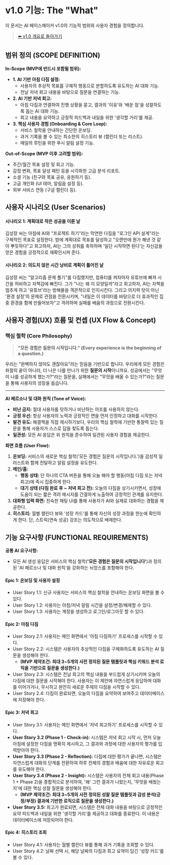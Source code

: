 # v1.0 기능: The "What"

이 문서는 AI 페이스메이커 v1.0의 기능적 범위와 사용자 경험을 정의합니다.

> [⬅️ v1.0 개요로 돌아가기](./00_overview.md)

## 범위 정의 (SCOPE DEFINITION)

**In-Scope (MVP에 반드시 포함될 범위):**

- **1. AI 기반 아침 다짐 설정:**
  - 사용자의 추상적 목표를 구체적 행동으로 분할하도록 유도하는 AI 대화 기능.
  - 전날 저녁 회고 내용을 바탕으로 질문을 연결하는 기능.
- **2. AI 기반 저녁 회고:**
  - 아침 다짐과 연결하여 진행 상황을 묻고, 결과의 '이유'와 '배운 점'을 성찰하도록 돕는 AI 대화 기능.
  - 회고 내용을 요약하고 긍정적 피드백과 내일을 위한 '생각할 거리'를 제공.
- **3. 핵심 사용자 경험 (Onboarding & Core Loop):**
  - 서비스 철학을 안내하는 간단한 온보딩.
  - 과거 기록을 볼 수 있는 최소한의 히스토리 뷰 (캘린더 또는 리스트).
  - 매일의 루틴을 위한 푸시 알림 설정 기능.

**Out-of-Scope (MVP 이후 고려할 범위):**

- 주간/월간 목표 설정 및 회고 기능.
- 감정 변화, 목표 달성 패턴 등을 시각화한 고급 분석 리포트.
- 소셜 기능 (친구와 목표 공유, 응원하기 등).
- 고급 개인화 (UI 테마, 알림음 설정 등).
- 외부 서비스 연동 (구글 캘린더 등).

## 사용자 시나리오 (User Scenarios)

#### 시나리오 1: 계획대로 작은 성공을 이룬 날

김성장 씨는 아침에 AI와 "프로젝트 하기"라는 막연한 다짐을 "로그인 API 설계"라는 구체적인 목표로 설정한다. 밤에 계획대로 목표를 달성하고 "오랜만에 뭔가 해낸 것 같아 뿌듯하다"고 회고하자, AI는 그의 성취를 축하하며 '일단 시작하면 된다'는 자신감을 얻은 경험을 긍정적으로 재확인시켜 준다.

#### 시나리오 2: 의도치 않은 시간 낭비로 계획이 틀어진 날

김성장 씨는 "알고리즘 문제 풀기"를 다짐했지만, 컴퓨터를 켜자마자 유튜브에 빠져 시간을 허비하고 자책감에 빠진다. 그가 "나는 왜 이 모양일까"라고 회고하자, AI는 자책을 멈추게 하고 '유튜브'라는 방해물을 객관적으로 인지시킨다. 그리고 의지력 탓이 아닌 '환경 설정'의 문제로 관점을 전환시키며, "내일은 이 데이터를 바탕으로 더 효과적인 집중 환경을 함께 만들어보자"고 격려하며 실패를 배움의 과정으로 전환시킨다.

## 사용자 경험(UX) 흐름 및 컨셉 (UX Flow & Concept)

### **핵심 철학 (Core Philosophy)**

> **"모든 경험은 질문의 시작입니다." (Every experience is the beginning of a question.)**

우리는 "완벽하지 않아도 괜찮아요"라는 믿음을 기반으로 합니다. 우리에게 모든 경험은 좌절의 끝이 아니라, 더 나은 나를 만나기 위한 **질문의 시작**이니까요. 성공에서는 "무엇이 나를 성공하게 했는가?"라는 질문을, 실패에서는 "무엇을 배울 수 있는가?"라는 질문을 통해 사용자의 성장을 돕습니다.

---

**AI 페르소나 및 대화 원칙 (Tone of Voice):**

- **비난 금지:** 절대 사용자를 탓하거나 비난하는 어조를 사용하지 않는다.
- **긍정 우선:** 항상 사용자의 노력과 긍정적인 면을 먼저 인정하고 대화를 시작한다.
- **발견 유도:** 해결책을 직접 제시하기보다, 우리의 핵심 철학에 기반한 통찰력 있는 질문을 통해 사용자가 스스로 답을 찾도록 돕는다.
- **일관성:** 모든 AI 응답은 위 원칙을 준수하여 일관된 사용자 경험을 제공한다.

**화면 흐름 (User Flow):**

1.  **온보딩:** 서비스의 새로운 핵심 철학('모든 경험은 질문의 시작입니다.')을 감성적 일러스트와 함께 전달하고 알림 설정을 유도한다.
2.  **메인/홈:**
    - **행동 상태:** 단 하나의 CTA 버튼을 통해 오늘 해야 할 행동(아침 다짐 또는 저녁 회고)에 즉시 집중하게 한다.
    - **대기 상태 (다짐 완료 후 ~ 저녁 회고 전):** 오늘의 다짐을 상기시키면서, 성장에 도움이 되는 짧은 격려 메시지를 간결하게 노출하여 긍정적인 관계를 유지한다.
3.  **대화형 입력 화면:** 친숙한 채팅 UI를 통해 사용자가 AI와 실제로 대화하는 경험을 제공한다.
4.  **히스토리:** 월별 캘린더 뷰와 '성장 카드'를 통해 자신의 성장 과정을 한눈에 확인하게 한다. 단, 스트릭(연속 성공) 강조는 의도적으로 배제한다.

## 기능 요구사항 (FUNCTIONAL REQUIREMENTS)

**공통 AI 요구사항:**

- 모든 AI 생성 응답은 서비스의 핵심 철학(**'모든 경험은 질문의 시작입니다'**)과 정의된 'AI 페르소나 및 대화 원칙'을 강화하는 뉘앙스를 포함해야 한다.

#### Epic 1: 온보딩 및 사용자 설정

- User Story 1.1: 신규 사용자는 서비스의 핵심 철학을 안내하는 온보딩 화면을 볼 수 있다.
- User Story 1.2: 사용자는 아침/저녁 알림 시간을 설정/변경/해제할 수 있다.
- User Story 1.3: 사용자는 계정을 생성하고 로그인/로그아웃 할 수 있다.

#### Epic 2: 아침 다짐

- User Story 2.1: 사용자는 메인 화면에서 '아침 다짐하기' 프로세스를 시작할 수 있다.
- User Story 2.2: 시스템은 사용자의 추상적인 다짐을 구체화하도록 유도하는 AI 질문을 생성해야 한다.
  - **(MVP 제약조건: 최대 3~5개의 사전 정의된 질문 템플릿과 핵심 키워드 분석 로직을 기반으로 질문을 생성한다.)**
- User Story 2.3: 시스템은 전날 회고의 핵심 내용을 부드럽게 상기시키며 오늘의 다짐에 대한 질문을 시작해야 한다. 사용자는 이 제안에 자연스럽게 응답하며 대화를 이어가거나, 무시하고 완전히 새로운 주제의 다짐을 시작할 수 있다.
- User Story 2.4: 다짐이 완료되면, 오늘의 다짐을 요약하여 보여주고 데이터베이스에 저장해야 한다.

#### Epic 3: 저녁 회고

- User Story 3.1: 사용자는 메인 화면에서 '저녁 회고하기' 프로세스를 시작할 수 있다.
- **User Story 3.2 (Phase 1 - Check-in):** 시스템은 저녁 회고 시작 시, 먼저 오늘 아침에 설정한 다짐을 명확히 제시하고, 그 결과와 과정에 대한 사용자의 평가를 입력받아야 한다.
- **User Story 3.3 (Phase 2 - Reflection):** 다짐에 대한 평가가 끝나면, 시스템은 자연스럽게 대화의 단계를 전환하여 하루 전체의 경험과 배움에 대한 자유로운 회고를 유도해야 한다.
- **User Story 3.4 (Phase 2 - Insight):** 시스템은 사용자의 전체 회고 내용(Phase 1 + Phase 2)을 종합적으로 분석하여, '왜' 그런 결과가 나왔는지, '무엇을 배웠는지'에 대한 핵심 성찰 질문을 생성해야 한다.
  - **(MVP 제약조건: 최대 3~5개의 사전 정의된 성찰 질문 템플릿과 감성 분석(긍정/부정) 결과에 기반한 로직으로 질문을 생성한다.)**
- **User Story 3.5:** 회고가 완료되면, 시스템은 전체 대화 내용을 바탕으로 긍정적인 요약 피드백과 내일을 위한 '생각할 거리'를 제공하고 대화를 종료한다. 이 내용은 데이터베이스에 저장되어야 한다.

#### Epic 4: 히스토리 조회

- User Story 4.1: 사용자는 월별 캘린더 뷰를 통해 과거 기록을 조회할 수 있다.
- User Story 4.2: 날짜 선택 시, 해당 날짜의 다짐과 회고 요약이 담긴 '성장 카드'를 볼 수 있다.
